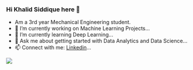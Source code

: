 ### Hi Khalid Siddique here 👋

- Am a 3rd year Mechanical Engineering student.
- 🔭 I’m currently working on Machine Learning Projects...
- 🌱 I’m currently learning Deep Learning...
- 💬 Ask me about getting started with Data Analytics and Data Science...
- 📫 Connect with me: [Linkedin](https://www.linkedin.com/in/md-khalid-siddique/)...

<img src = "https://github-readme-stats.vercel.app/api?username=Mdkhalidsiddique&&show_icons=true&title_color=solid crimson_color=navy blue_color=rgb(128 128 0)_color=red" >
<style>
  padding:1px;
  border:10px brown;
  border-radius:4px;
  border-colour:red;
